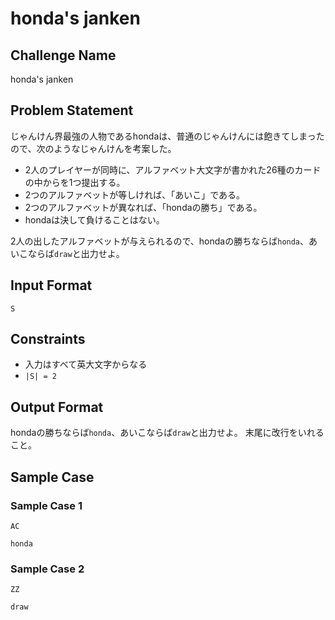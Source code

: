 # honda's janken

## Challenge Name

honda's janken

## Problem Statement

じゃんけん界最強の人物であるhondaは、普通のじゃんけんには飽きてしまったので、次のようなじゃんけんを考案した。

* 2人のプレイヤーが同時に、アルファベット大文字が書かれた26種のカードの中からを1つ提出する。
* 2つのアルファベットが等しければ、「あいこ」である。
* 2つのアルファベットが異なれば、「hondaの勝ち」である。
* hondaは決して負けることはない。

2人の出したアルファベットが与えられるので、hondaの勝ちならば`honda`、あいこならば`draw`と出力せよ。

## Input Format

```
S
```

## Constraints

- 入力はすべて英大文字からなる 
- `|S| = 2`

## Output Format

hondaの勝ちならば`honda`、あいこならば`draw`と出力せよ。
末尾に改行をいれること。

## Sample Case

### Sample Case 1

```
AC
```

```
honda
```

### Sample Case 2

```
ZZ
```

```
draw
```
